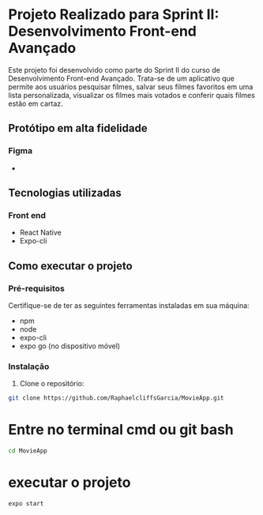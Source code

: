# Projeto Realizado para Sprint II: Desenvolvimento Front-end Avançado

Este projeto foi desenvolvido como parte do Sprint II do curso de Desenvolvimento Front-end Avançado. Trata-se de um aplicativo que permite aos usuários pesquisar filmes, salvar seus filmes favoritos em uma lista personalizada, visualizar os filmes mais votados e conferir quais filmes estão em cartaz.

## Protótipo em alta fidelidade
### Figma
-
## Tecnologias utilizadas

### Front end

- React Native
- Expo-cli

## Como executar o projeto

### Pré-requisitos

Certifique-se de ter as seguintes ferramentas instaladas em sua máquina:

- npm
- node
- expo-cli
- expo go (no dispositivo móvel)

### Instalação

1. Clone o repositório:

```bash
git clone https://github.com/RaphaelcliffsGarcia/MovieApp.git

```

# Entre no terminal cmd ou git bash

```bash
cd MovieApp
```

# executar o projeto

```bash
expo start
```
